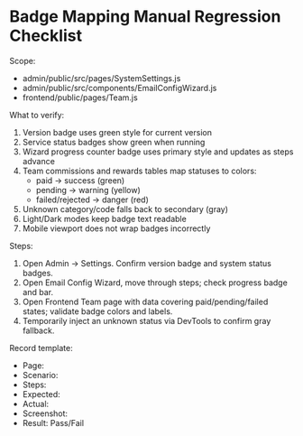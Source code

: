 # Badge Mapping Manual Regression Checklist

Scope:
- admin/public/src/pages/SystemSettings.js
- admin/public/src/components/EmailConfigWizard.js
- frontend/public/pages/Team.js

What to verify:
1. Version badge uses green style for current version
2. Service status badges show green when running
3. Wizard progress counter badge uses primary style and updates as steps advance
4. Team commissions and rewards tables map statuses to colors:
   - paid -> success (green)
   - pending -> warning (yellow)
   - failed/rejected -> danger (red)
5. Unknown category/code falls back to secondary (gray)
6. Light/Dark modes keep badge text readable
7. Mobile viewport does not wrap badges incorrectly

Steps:
1. Open Admin -> Settings. Confirm version badge and system status badges.
2. Open Email Config Wizard, move through steps; check progress badge and bar.
3. Open Frontend Team page with data covering paid/pending/failed states; validate badge colors and labels.
4. Temporarily inject an unknown status via DevTools to confirm gray fallback.

Record template:
- Page: 
- Scenario: 
- Steps: 
- Expected: 
- Actual: 
- Screenshot: 
- Result: Pass/Fail

